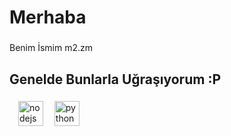<p align="left"></p>

###

<h1 align="left">Merhaba</h1>

###

<p align="left">Benim İsmim m2.zm</p>

###

>

###

<h2 align="left"></h2>

###

<h2 align="left">Genelde Bunlarla Uğraşıyorum :P</h2>

###

<div align="left">
  <img width="10" />
  <img src="https://cdn.jsdelivr.net/gh/devicons/devicon/icons/nodejs/nodejs-original.svg" height="40" alt="nodejs logo"  />
  <img width="10" />
  <img src="https://cdn.jsdelivr.net/gh/devicons/devicon/icons/python/python-original.svg" height="40" alt="python logo"  />
</div>
